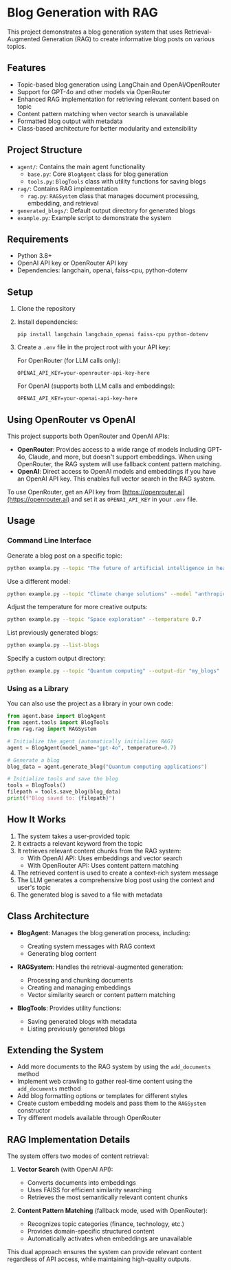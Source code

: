 # Blog Generation with RAG

This project demonstrates a blog generation system that uses Retrieval-Augmented Generation (RAG) to create informative blog posts on various topics.

## Features

- Topic-based blog generation using LangChain and OpenAI/OpenRouter
- Support for GPT-4o and other models via OpenRouter
- Enhanced RAG implementation for retrieving relevant content based on topic
- Content pattern matching when vector search is unavailable
- Formatted blog output with metadata
- Class-based architecture for better modularity and extensibility

## Project Structure

- `agent/`: Contains the main agent functionality
  - `base.py`: Core `BlogAgent` class for blog generation
  - `tools.py`: `BlogTools` class with utility functions for saving blogs
- `rag/`: Contains RAG implementation
  - `rag.py`: `RAGSystem` class that manages document processing, embedding, and retrieval
- `generated_blogs/`: Default output directory for generated blogs
- `example.py`: Example script to demonstrate the system

## Requirements

- Python 3.8+
- OpenAI API key or OpenRouter API key
- Dependencies: langchain, openai, faiss-cpu, python-dotenv

## Setup

1. Clone the repository
2. Install dependencies:
   ```
   pip install langchain langchain_openai faiss-cpu python-dotenv
   ```
3. Create a `.env` file in the project root with your API key:
   
   For OpenRouter (for LLM calls only):
   ```
   OPENAI_API_KEY=your-openrouter-api-key-here
   ```
   
   For OpenAI (supports both LLM calls and embeddings):
   ```
   OPENAI_API_KEY=your-openai-api-key-here
   ```

## Using OpenRouter vs OpenAI

This project supports both OpenRouter and OpenAI APIs:

- **OpenRouter**: Provides access to a wide range of models including GPT-4o, Claude, and more, but doesn't support embeddings. When using OpenRouter, the RAG system will use fallback content pattern matching.
- **OpenAI**: Direct access to OpenAI models and embeddings if you have an OpenAI API key. This enables full vector search in the RAG system.

To use OpenRouter, get an API key from [https://openrouter.ai](https://openrouter.ai) and set it as `OPENAI_API_KEY` in your `.env` file.

## Usage

### Command Line Interface

Generate a blog post on a specific topic:

```bash
python example.py --topic "The future of artificial intelligence in healthcare"
```

Use a different model:

```bash
python example.py --topic "Climate change solutions" --model "anthropic/claude-3-opus"
```

Adjust the temperature for more creative outputs:

```bash
python example.py --topic "Space exploration" --temperature 0.7
```

List previously generated blogs:

```bash
python example.py --list-blogs
```

Specify a custom output directory:

```bash
python example.py --topic "Quantum computing" --output-dir "my_blogs"
```

### Using as a Library

You can also use the project as a library in your own code:

```python
from agent.base import BlogAgent
from agent.tools import BlogTools
from rag.rag import RAGSystem

# Initialize the agent (automatically initializes RAG)
agent = BlogAgent(model_name="gpt-4o", temperature=0.7)

# Generate a blog
blog_data = agent.generate_blog("Quantum computing applications")

# Initialize tools and save the blog
tools = BlogTools()
filepath = tools.save_blog(blog_data)
print(f"Blog saved to: {filepath}")
```

## How It Works

1. The system takes a user-provided topic
2. It extracts a relevant keyword from the topic
3. It retrieves relevant content chunks from the RAG system:
   - With OpenAI API: Uses embeddings and vector search
   - With OpenRouter API: Uses content pattern matching
4. The retrieved content is used to create a context-rich system message
5. The LLM generates a comprehensive blog post using the context and user's topic
6. The generated blog is saved to a file with metadata

## Class Architecture

- **BlogAgent**: Manages the blog generation process, including:
  - Creating system messages with RAG context
  - Generating blog content
  
- **RAGSystem**: Handles the retrieval-augmented generation:
  - Processing and chunking documents
  - Creating and managing embeddings
  - Vector similarity search or content pattern matching
  
- **BlogTools**: Provides utility functions:
  - Saving generated blogs with metadata
  - Listing previously generated blogs

## Extending the System

- Add more documents to the RAG system by using the `add_documents` method
- Implement web crawling to gather real-time content using the `add_documents` method
- Add blog formatting options or templates for different styles
- Create custom embedding models and pass them to the `RAGSystem` constructor
- Try different models available through OpenRouter

## RAG Implementation Details

The system offers two modes of content retrieval:

1. **Vector Search** (with OpenAI API): 
   - Converts documents into embeddings
   - Uses FAISS for efficient similarity searching
   - Retrieves the most semantically relevant content chunks

2. **Content Pattern Matching** (fallback mode, used with OpenRouter):
   - Recognizes topic categories (finance, technology, etc.)
   - Provides domain-specific structured content 
   - Automatically activates when embeddings are unavailable

This dual approach ensures the system can provide relevant content regardless of API access, while maintaining high-quality outputs.